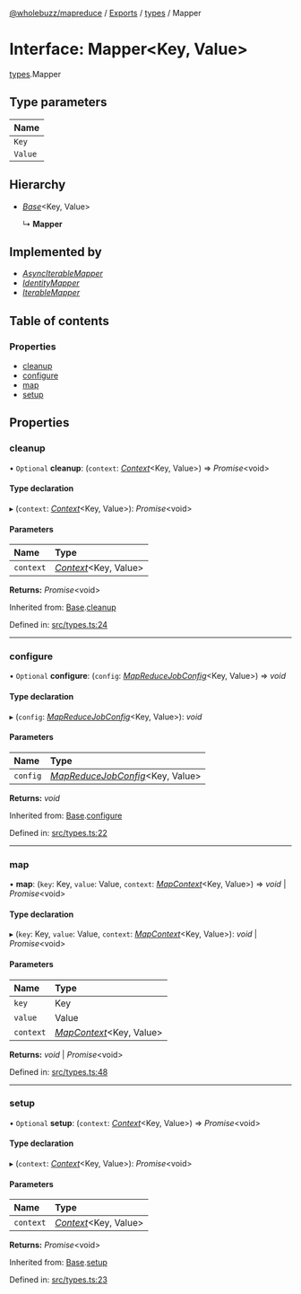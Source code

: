[@wholebuzz/mapreduce](../README.md) / [Exports](../modules.md) / [types](../modules/types.md) / Mapper

# Interface: Mapper<Key, Value\>

[types](../modules/types.md).Mapper

## Type parameters

| Name |
| :------ |
| `Key` |
| `Value` |

## Hierarchy

- [*Base*](types.base.md)<Key, Value\>

  ↳ **Mapper**

## Implemented by

- [*AsyncIterableMapper*](../classes/mappers.asynciterablemapper.md)
- [*IdentityMapper*](../classes/mappers.identitymapper.md)
- [*IterableMapper*](../classes/mappers.iterablemapper.md)

## Table of contents

### Properties

- [cleanup](types.mapper.md#cleanup)
- [configure](types.mapper.md#configure)
- [map](types.mapper.md#map)
- [setup](types.mapper.md#setup)

## Properties

### cleanup

• `Optional` **cleanup**: (`context`: [*Context*](types.context.md)<Key, Value\>) => *Promise*<void\>

#### Type declaration

▸ (`context`: [*Context*](types.context.md)<Key, Value\>): *Promise*<void\>

#### Parameters

| Name | Type |
| :------ | :------ |
| `context` | [*Context*](types.context.md)<Key, Value\> |

**Returns:** *Promise*<void\>

Inherited from: [Base](types.base.md).[cleanup](types.base.md#cleanup)

Defined in: [src/types.ts:24](https://github.com/wholebuzz/mapreduce/blob/master/src/types.ts#L24)

___

### configure

• `Optional` **configure**: (`config`: [*MapReduceJobConfig*](types.mapreducejobconfig.md)<Key, Value\>) => *void*

#### Type declaration

▸ (`config`: [*MapReduceJobConfig*](types.mapreducejobconfig.md)<Key, Value\>): *void*

#### Parameters

| Name | Type |
| :------ | :------ |
| `config` | [*MapReduceJobConfig*](types.mapreducejobconfig.md)<Key, Value\> |

**Returns:** *void*

Inherited from: [Base](types.base.md).[configure](types.base.md#configure)

Defined in: [src/types.ts:22](https://github.com/wholebuzz/mapreduce/blob/master/src/types.ts#L22)

___

### map

• **map**: (`key`: Key, `value`: Value, `context`: [*MapContext*](types.mapcontext.md)<Key, Value\>) => *void* \| *Promise*<void\>

#### Type declaration

▸ (`key`: Key, `value`: Value, `context`: [*MapContext*](types.mapcontext.md)<Key, Value\>): *void* \| *Promise*<void\>

#### Parameters

| Name | Type |
| :------ | :------ |
| `key` | Key |
| `value` | Value |
| `context` | [*MapContext*](types.mapcontext.md)<Key, Value\> |

**Returns:** *void* \| *Promise*<void\>

Defined in: [src/types.ts:48](https://github.com/wholebuzz/mapreduce/blob/master/src/types.ts#L48)

___

### setup

• `Optional` **setup**: (`context`: [*Context*](types.context.md)<Key, Value\>) => *Promise*<void\>

#### Type declaration

▸ (`context`: [*Context*](types.context.md)<Key, Value\>): *Promise*<void\>

#### Parameters

| Name | Type |
| :------ | :------ |
| `context` | [*Context*](types.context.md)<Key, Value\> |

**Returns:** *Promise*<void\>

Inherited from: [Base](types.base.md).[setup](types.base.md#setup)

Defined in: [src/types.ts:23](https://github.com/wholebuzz/mapreduce/blob/master/src/types.ts#L23)
